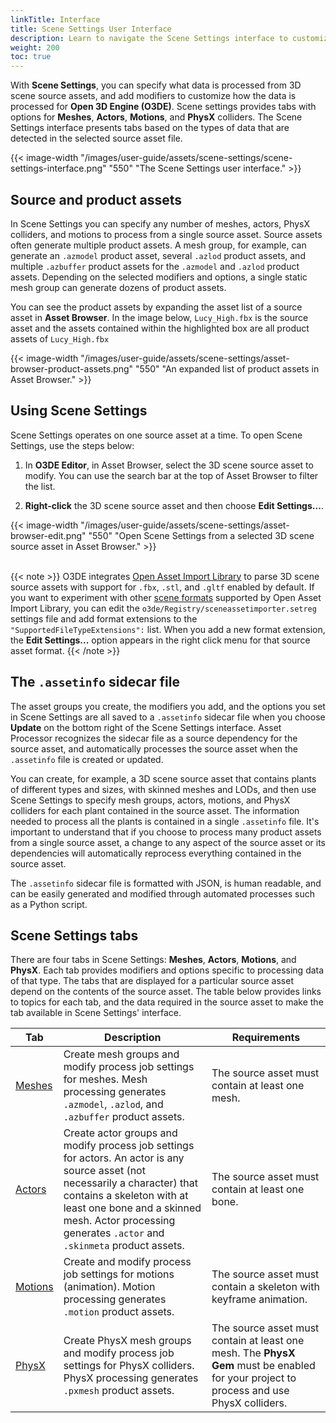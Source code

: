 ```yaml
---
linkTitle: Interface
title: Scene Settings User Interface
description: Learn to navigate the Scene Settings interface to customize how source assets are processed. 
weight: 200
toc: true
---
```


With **Scene Settings**, you can specify what data is processed from 3D scene source assets, and add modifiers to customize how the data is processed for **Open 3D Engine (O3DE)**. Scene settings provides tabs with options for **Meshes**, **Actors**, **Motions**, and **PhysX** colliders. The Scene Settings interface presents tabs based on the types of data that are detected in the selected source asset file.

{{< image-width "/images/user-guide/assets/scene-settings/scene-settings-interface.png" "550" "The Scene Settings user interface." >}}

## Source and product assets

In Scene Settings you can specify any number of meshes, actors, PhysX colliders, and motions to process from a single source asset. Source assets often generate multiple product assets. A mesh group, for example, can generate an `.azmodel` product asset, several `.azlod` product assets, and multiple `.azbuffer` product assets for the `.azmodel` and `.azlod` product assets. Depending on the selected modifiers and options, a single static mesh group can generate dozens of product assets.

You can see the product assets by expanding the asset list of a source asset in **Asset Browser**. In the image below, `Lucy_High.fbx` is the source asset and the assets contained within the highlighted box are all product assets of `Lucy_High.fbx`

{{< image-width "/images/user-guide/assets/scene-settings/asset-browser-product-assets.png" "550" "An expanded list of product assets in Asset Browser." >}}

## Using Scene Settings

Scene Settings operates on one source asset at a time. To open Scene Settings, use the steps below:

1. In **O3DE Editor**, in Asset Browser, select the 3D scene source asset to modify. You can use the search bar at the top of Asset Browser to filter the list.

1. **Right-click** the 3D scene source asset and then choose **Edit Settings...**.

{{< image-width "/images/user-guide/assets/scene-settings/asset-browser-edit.png" "550" "Open Scene Settings from a selected 3D scene source asset in Asset Browser." >}}
<!-- Don't remove the newline below. -->
\
{{< note >}}
O3DE integrates [Open Asset Import Library](https://github.com/assimp/assimp) to parse 3D scene source assets with support for `.fbx`, `.stl`, and `.gltf` enabled by default. If you want to experiment with other [scene formats](https://github.com/assimp/assimp/blob/master/doc/Fileformats.md) supported by Open Asset Import Library, you can edit the `o3de/Registry/sceneassetimporter.setreg` settings file and add format extensions to the `"SupportedFileTypeExtensions":` list. When you add a new format extension, the **Edit Settings...** option appears in the right click menu for that source asset format.
{{< /note >}}

## The `.assetinfo` sidecar file

The asset groups you create, the modifiers you add, and the options you set in Scene Settings are all saved to a `.assetinfo` sidecar file when you choose **Update** on the bottom right of the Scene Settings interface. Asset Processor recognizes the sidecar file as a source dependency for the source asset, and automatically processes the source asset when the `.assetinfo` file is created or updated.

You can create, for example, a 3D scene source asset that contains plants of different types and sizes, with skinned meshes and LODs, and then use Scene Settings to specify mesh groups, actors, motions, and PhysX colliders for each plant contained in the source asset. The information needed to process all the plants is contained in a single `.assetinfo` file. It's important to understand that if you choose to process many product assets from a single source asset, a change to any aspect of the source asset or its dependencies will automatically reprocess everything contained in the source asset.

The `.assetinfo` sidecar file is formatted with JSON, is human readable, and can be easily generated and modified through automated processes such as a Python script.

## Scene Settings tabs

There are four tabs in Scene Settings: **Meshes**, **Actors**, **Motions**, and **PhysX**. Each tab provides modifiers and options specific to processing data of that type. The tabs that are displayed for a particular source asset depend on the contents of the source asset. The table below provides links to topics for each tab, and the data required in the source asset to make the tab available in Scene Settings' interface.

| Tab | Description | Requirements |
| - | - | - |
| [Meshes](meshes-tab) | Create mesh groups and modify process job settings for meshes. Mesh processing generates `.azmodel`, `.azlod`, and `.azbuffer` product assets. | The source asset must contain at least one mesh. |
| [Actors](actors-tab) | Create actor groups and modify process job settings for actors. An actor is any source asset (not necessarily a character) that contains a skeleton with at least one bone and a skinned mesh. Actor processing generates `.actor` and `.skinmeta` product assets. | The source asset must contain at least one bone. |
| [Motions](motions-tab) | Create and modify process job settings for motions (animation). Motion processing generates `.motion` product assets. | The source asset must contain a skeleton with keyframe animation. |
| [PhysX](physx-tab) | Create PhysX mesh groups and modify process job settings for PhysX colliders. PhysX processing generates `.pxmesh` product assets. | The source asset must contain at least one mesh. The **PhysX Gem** must be enabled for your project to process and use PhysX colliders. |

